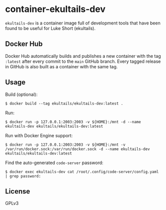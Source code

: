 # container-ekultails-dev

`ekultails-dev` is a container image full of development tools that have been found to be useful for Luke Short (ekultails).

## Docker Hub

Docker Hub automatically builds and publishes a new container with the tag `:latest` after every commit to the `main` GitHub branch. Every tagged release in GitHub is also built as a container with the same tag.

## Usage

Build (optional):

```
$ docker build --tag ekultails/ekultails-dev:latest .
```

Run:

```
$ docker run -p 127.0.0.1:2003:2003 -v ${HOME}:/mnt -d --name ekultails-dev ekultails/ekultails-dev:latest
```

Run with Docker Engine support:

```
$ docker run -p 127.0.0.1:2003:2003 -v ${HOME}:/mnt -v /var/run/docker.sock:/var/run/docker.sock -d --name ekultails-dev ekultails/ekultails-dev:latest
```

Find the auto-generated `code-server` password:

```
$ docker exec ekultails-dev cat /root/.config/code-server/config.yaml | grep password:
```

## License

GPLv3
